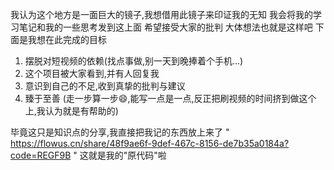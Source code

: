我认为这个地方是一面巨大的镜子,我想借用此镜子来印证我的无知
我会将我的学习笔记和我的一些思考发到这上面
希望接受大家的批判
大体想法也就是这样吧
下面是我想在此完成的目标
1. 摆脱对短视频的依赖(找点事做,别一天到晚捧着个手机...)
2. 这个项目被大家看到,并有人回复我
3. 意识到自己的不足,收到真挚的批判与建议
4. 臻于至善
(走一步算一步😄,能写一点是一点,反正把刷视频的时间挤到做这个上,我认为就是有帮助的)

毕竟这只是知识点的分享,我直接把我记的东西放上来了
"
https://flowus.cn/share/48f9ae6f-9def-467c-8156-de7b35a0184a?code=REGF9B
"
这就是我的"原代码"啦
